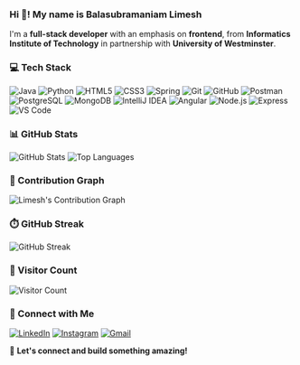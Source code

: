### Hi 👋! My name is **Balasubramaniam Limesh**
I'm a **full-stack developer** with an emphasis on **frontend**, from **Informatics Institute of Technology** in partnership with **University of Westminster**.

### 💻 Tech Stack
![Java](https://img.shields.io/badge/Java-ED8B00?style=for-the-badge&logo=java&logoColor=white)
![Python](https://img.shields.io/badge/Python-3776AB?style=for-the-badge&logo=python&logoColor=white)
![HTML5](https://img.shields.io/badge/HTML5-E34F26?style=for-the-badge&logo=html5&logoColor=white)
![CSS3](https://img.shields.io/badge/CSS3-1572B6?style=for-the-badge&logo=css3&logoColor=white)
![Spring](https://img.shields.io/badge/Spring-6DB33F?style=for-the-badge&logo=spring&logoColor=white)
![Git](https://img.shields.io/badge/Git-F05032?style=for-the-badge&logo=git&logoColor=white)
![GitHub](https://img.shields.io/badge/GitHub-181717?style=for-the-badge&logo=github&logoColor=white)
![Postman](https://img.shields.io/badge/Postman-FF6C37?style=for-the-badge&logo=postman&logoColor=white)
![PostgreSQL](https://img.shields.io/badge/PostgreSQL-336791?style=for-the-badge&logo=postgresql&logoColor=white)
![MongoDB](https://img.shields.io/badge/MongoDB-47A248?style=for-the-badge&logo=mongodb&logoColor=white)
![IntelliJ IDEA](https://img.shields.io/badge/IntelliJ_IDEA-000000?style=for-the-badge&logo=intellij-idea&logoColor=white)
![Angular](https://img.shields.io/badge/Angular-DD0031?style=for-the-badge&logo=angular&logoColor=white)
![Node.js](https://img.shields.io/badge/Node.js-43853D?style=for-the-badge&logo=node.js&logoColor=white)
![Express](https://img.shields.io/badge/Express-000000?style=for-the-badge&logo=express&logoColor=white)
![VS Code](https://img.shields.io/badge/VS_Code-007ACC?style=for-the-badge&logo=visual-studio-code&logoColor=white)

### 📊 GitHub Stats
![GitHub Stats](https://github-readme-stats.vercel.app/api?username=Limesh-B&show_icons=true&theme=tokyonight)
![Top Languages](https://github-readme-stats.vercel.app/api/top-langs/?username=Limesh-B&layout=compact&theme=tokyonight)

### 🌟 Contribution Graph
![Limesh's Contribution Graph](https://activity-graph.herokuapp.com/graph?username=Limesh-B&theme=react-dark)

### ⏱️ GitHub Streak
![GitHub Streak](https://github-readme-streak-stats.herokuapp.com/?user=Limesh-B&theme=tokyonight)

### 👀 Visitor Count
![Visitor Count](https://komarev.com/ghpvc/?username=Limesh-B&color=blue&style=flat-square)

### 🔗 Connect with Me
[![LinkedIn](https://img.shields.io/badge/LinkedIn-0077B5?style=for-the-badge&logo=linkedin&logoColor=white)](www.linkedin.com/in/balasubramaniam-limesh)
[![Instagram](https://img.shields.io/badge/Instagram-E4405F?style=for-the-badge&logo=instagram&logoColor=white)](https://instagram.com/limesh_b)
[![Gmail](https://img.shields.io/badge/Gmail-D14836?style=for-the-badge&logo=gmail&logoColor=white)](mailto:limesh075@gmail.com)

🚀 **Let's connect and build something amazing!**
